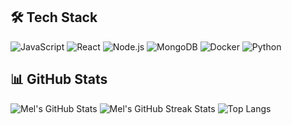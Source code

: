 <h2>🛠️ Tech Stack</h2>
  <img src="https://img.shields.io/badge/-JavaScript-F7DF1E?style=flat-square&logo=javascript&logoColor=black" alt="JavaScript" />
  <img src="https://img.shields.io/badge/-React-61DAFB?style=flat-square&logo=react&logoColor=black" alt="React" />
  <img src="https://img.shields.io/badge/-Node.js-339933?style=flat-square&logo=node.js&logoColor=white" alt="Node.js" />
  <img src="https://img.shields.io/badge/-MongoDB-47A248?style=flat-square&logo=mongodb&logoColor=white" alt="MongoDB" />
  <img src="https://img.shields.io/badge/-Docker-2496ED?style=flat-square&logo=docker&logoColor=white" alt="Docker" />
  <img src="https://img.shields.io/badge/-Python-3776AB?style=flat-square&logo=python&logoColor=white" alt="Python" />

## 📊 GitHub Stats
  <img src="https://github-readme-stats.vercel.app/api?username=melaniehess37&show_icons=true&theme=radical" alt="Mel's GitHub Stats" />
  <img src="https://github-readme-streak-stats.herokuapp.com/?user=melaniehess37&theme=radical" alt="Mel's GitHub Streak Stats" />
  <img src="https://github-readme-stats.vercel.app/api/top-langs/?username=melaniehess37&layout=compact&theme=radical" alt="Top Langs" />
